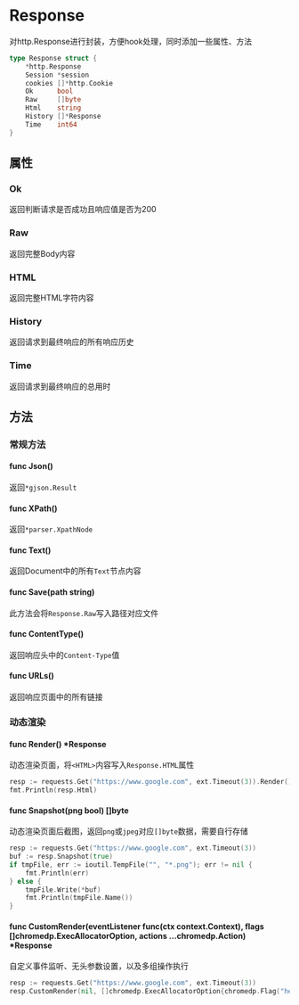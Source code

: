 # Response

对http.Response进行封装，方便hook处理，同时添加一些属性、方法

```go
type Response struct {
    *http.Response
    Session *session
    cookies []*http.Cookie
    Ok      bool
    Raw     []byte
    Html    string
    History []*Response
    Time    int64
}
```

## 属性

### Ok 

返回判断请求是否成功且响应值是否为200

### Raw

返回完整Body内容

### HTML

返回完整HTML字符内容

### History

返回请求到最终响应的所有响应历史

### Time

返回请求到最终响应的总用时

## 方法

### 常规方法

#### func Json()

返回`*gjson.Result`

#### func XPath()

返回`*parser.XpathNode`

#### func Text()

返回Document中的所有`Text`节点内容

#### func Save(path string)

此方法会将`Response.Raw`写入路径对应文件

#### func ContentType()

返回响应头中的`Content-Type`值

#### func URLs()

返回响应页面中的所有链接

### 动态渲染
#### func Render() *Response

动态渲染页面，将`<HTML>`内容写入`Response.HTML`属性

```go
resp := requests.Get("https://www.google.com", ext.Timeout(3)).Render()
fmt.Println(resp.Html)
```

#### func Snapshot(png bool) []byte

动态渲染页面后截图，返回`png`或`jpeg`对应`[]byte`数据，需要自行存储

```go
resp := requests.Get("https://www.google.com", ext.Timeout(3))
buf := resp.Snapshot(true)
if tmpFile, err := ioutil.TempFile("", "*.png"); err != nil {
    fmt.Println(err)
} else {
    tmpFile.Write(*buf)
    fmt.Println(tmpFile.Name())
}
```

#### func CustomRender(eventListener func(ctx context.Context), flags []chromedp.ExecAllocatorOption, actions ...chromedp.Action) *Response

自定义事件监听、无头参数设置，以及多组操作执行

```go
resp := requests.Get("https://www.google.com", ext.Timeout(3))
resp.CustomRender(nil, []chromedp.ExecAllocatorOption{chromedp.Flag("headless", false)}, chromedp.Sleep(1000*time.Second))
```